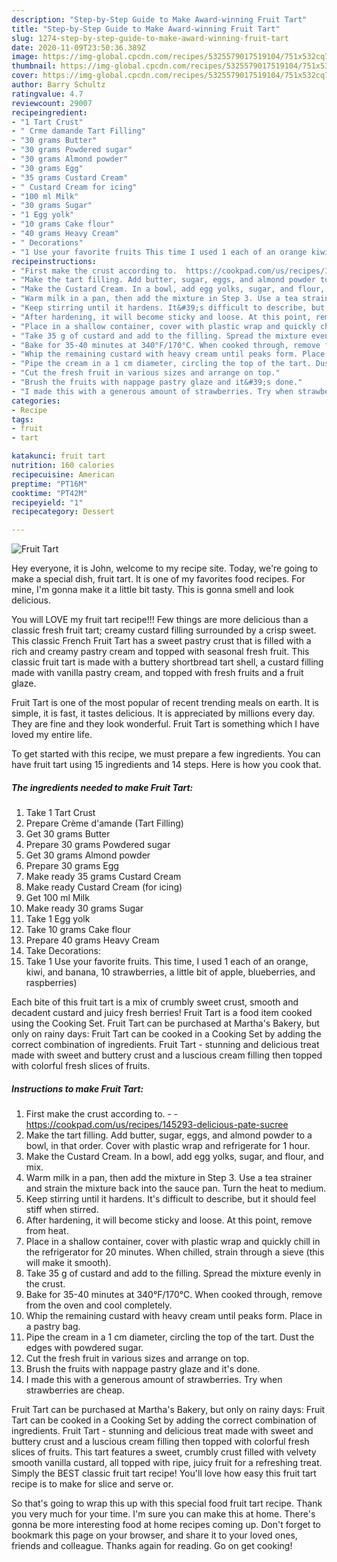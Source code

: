 ```yaml
---
description: "Step-by-Step Guide to Make Award-winning Fruit Tart"
title: "Step-by-Step Guide to Make Award-winning Fruit Tart"
slug: 1274-step-by-step-guide-to-make-award-winning-fruit-tart
date: 2020-11-09T23:50:36.389Z
image: https://img-global.cpcdn.com/recipes/5325579017519104/751x532cq70/fruit-tart-recipe-main-photo.jpg
thumbnail: https://img-global.cpcdn.com/recipes/5325579017519104/751x532cq70/fruit-tart-recipe-main-photo.jpg
cover: https://img-global.cpcdn.com/recipes/5325579017519104/751x532cq70/fruit-tart-recipe-main-photo.jpg
author: Barry Schultz
ratingvalue: 4.7
reviewcount: 29007
recipeingredient:
- "1 Tart Crust"
- " Crme damande Tart Filling"
- "30 grams Butter"
- "30 grams Powdered sugar"
- "30 grams Almond powder"
- "30 grams Egg"
- "35 grams Custard Cream"
- " Custard Cream for icing"
- "100 ml Milk"
- "30 grams Sugar"
- "1 Egg yolk"
- "10 grams Cake flour"
- "40 grams Heavy Cream"
- " Decorations"
- "1 Use your favorite fruits This time I used 1 each of an orange kiwi and banana 10 strawberries a little bit of apple blueberries and raspberries"
recipeinstructions:
- "First make the crust according to.  https://cookpad.com/us/recipes/145293-delicious-pate-sucree"
- "Make the tart filling. Add butter, sugar, eggs, and almond powder to a bowl, in that order. Cover with plastic wrap and refrigerate for 1 hour."
- "Make the Custard Cream. In a bowl, add egg yolks, sugar, and flour, and mix."
- "Warm milk in a pan, then add the mixture in Step 3. Use a tea strainer and strain the mixture back into the sauce pan. Turn the heat to medium."
- "Keep stirring until it hardens. It&#39;s difficult to describe, but it should feel stiff when stirred."
- "After hardening, it will become sticky and loose. At this point, remove from heat."
- "Place in a shallow container, cover with plastic wrap and quickly chill in the refrigerator for 20 minutes. When chilled, strain through a sieve (this will make it smooth)."
- "Take 35 g of custard and add to the filling. Spread the mixture evenly in the crust."
- "Bake for 35-40 minutes at 340°F/170°C. When cooked through, remove from the oven and cool completely."
- "Whip the remaining custard with heavy cream until peaks form. Place in a pastry bag."
- "Pipe the cream in a 1 cm diameter, circling the top of the tart. Dust the edges with powdered sugar."
- "Cut the fresh fruit in various sizes and arrange on top."
- "Brush the fruits with nappage pastry glaze and it&#39;s done."
- "I made this with a generous amount of strawberries. Try when strawberries are cheap."
categories:
- Recipe
tags:
- fruit
- tart

katakunci: fruit tart 
nutrition: 160 calories
recipecuisine: American
preptime: "PT16M"
cooktime: "PT42M"
recipeyield: "1"
recipecategory: Dessert

---
```



![Fruit Tart](https://img-global.cpcdn.com/recipes/5325579017519104/751x532cq70/fruit-tart-recipe-main-photo.jpg)

Hey everyone, it is John, welcome to my recipe site. Today, we're going to make a special dish, fruit tart. It is one of my favorites food recipes. For mine, I'm gonna make it a little bit tasty. This is gonna smell and look delicious.

You will LOVE my fruit tart recipe!!! Few things are more delicious than a classic fresh fruit tart; creamy custard filling surrounded by a crisp sweet. This classic French Fruit Tart has a sweet pastry crust that is filled with a rich and creamy pastry cream and topped with seasonal fresh fruit. This classic fruit tart is made with a buttery shortbread tart shell, a custard filling made with vanilla pastry cream, and topped with fresh fruits and a fruit glaze.

Fruit Tart is one of the most popular of recent trending meals on earth. It is simple, it is fast, it tastes delicious. It is appreciated by millions every day. They are fine and they look wonderful. Fruit Tart is something which I have loved my entire life.


To get started with this recipe, we must prepare a few ingredients. You can have fruit tart using 15 ingredients and 14 steps. Here is how you cook that.

<!--inarticleads1-->

##### The ingredients needed to make Fruit Tart:

1. Take 1 Tart Crust
1. Prepare  Crème d&#39;amande (Tart Filling)
1. Get 30 grams Butter
1. Prepare 30 grams Powdered sugar
1. Get 30 grams Almond powder
1. Prepare 30 grams Egg
1. Make ready 35 grams Custard Cream
1. Make ready  Custard Cream (for icing)
1. Get 100 ml Milk
1. Make ready 30 grams Sugar
1. Take 1 Egg yolk
1. Take 10 grams Cake flour
1. Prepare 40 grams Heavy Cream
1. Take  Decorations:
1. Take 1 Use your favorite fruits. This time, I used 1 each of an orange, kiwi, and banana, 10 strawberries, a little bit of apple, blueberries, and raspberries)


Each bite of this fruit tart is a mix of crumbly sweet crust, smooth and decadent custard and juicy fresh berries! Fruit Tart is a food item cooked using the Cooking Set. Fruit Tart can be purchased at Martha&#39;s Bakery, but only on rainy days: Fruit Tart can be cooked in a Cooking Set by adding the correct combination of ingredients. Fruit Tart - stunning and delicious treat made with sweet and buttery crust and a luscious cream filling then topped with colorful fresh slices of fruits. 

<!--inarticleads2-->

##### Instructions to make Fruit Tart:

1. First make the crust according to. -  - https://cookpad.com/us/recipes/145293-delicious-pate-sucree
1. Make the tart filling. Add butter, sugar, eggs, and almond powder to a bowl, in that order. Cover with plastic wrap and refrigerate for 1 hour.
1. Make the Custard Cream. In a bowl, add egg yolks, sugar, and flour, and mix.
1. Warm milk in a pan, then add the mixture in Step 3. Use a tea strainer and strain the mixture back into the sauce pan. Turn the heat to medium.
1. Keep stirring until it hardens. It&#39;s difficult to describe, but it should feel stiff when stirred.
1. After hardening, it will become sticky and loose. At this point, remove from heat.
1. Place in a shallow container, cover with plastic wrap and quickly chill in the refrigerator for 20 minutes. When chilled, strain through a sieve (this will make it smooth).
1. Take 35 g of custard and add to the filling. Spread the mixture evenly in the crust.
1. Bake for 35-40 minutes at 340°F/170°C. When cooked through, remove from the oven and cool completely.
1. Whip the remaining custard with heavy cream until peaks form. Place in a pastry bag.
1. Pipe the cream in a 1 cm diameter, circling the top of the tart. Dust the edges with powdered sugar.
1. Cut the fresh fruit in various sizes and arrange on top.
1. Brush the fruits with nappage pastry glaze and it&#39;s done.
1. I made this with a generous amount of strawberries. Try when strawberries are cheap.


Fruit Tart can be purchased at Martha&#39;s Bakery, but only on rainy days: Fruit Tart can be cooked in a Cooking Set by adding the correct combination of ingredients. Fruit Tart - stunning and delicious treat made with sweet and buttery crust and a luscious cream filling then topped with colorful fresh slices of fruits. This tart features a sweet, crumbly crust filled with velvety smooth vanilla custard, all topped with ripe, juicy fruit for a refreshing treat. Simply the BEST classic fruit tart recipe! You&#39;ll love how easy this fruit tart recipe is to make for slice and serve or. 

So that's going to wrap this up with this special food fruit tart recipe. Thank you very much for your time. I'm sure you can make this at home. There's gonna be more interesting food at home recipes coming up. Don't forget to bookmark this page on your browser, and share it to your loved ones, friends and colleague. Thanks again for reading. Go on get cooking!
